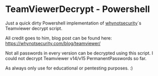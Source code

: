# TeamViewerDecrypt - Powershell

Just a quick dirty Powershell implementation of [whynotsecurity](https://github.com/whynotsecurity/)´s Teamviewer decrypt script.

All credit goes to him, blog post can be found here: https://whynotsecurity.com/blog/teamviewer/

Not all passwords in every version can be decrypted using this script. I could not decrypt Teamviewer v14/v15 PermanentPasswords so far.

As always only use for educational or pentesting purposes. :)
